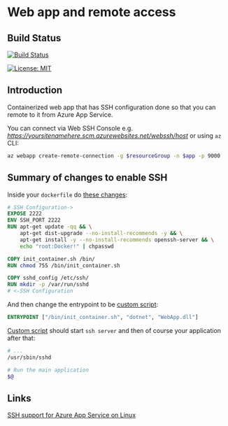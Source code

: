 # Web app and remote access

## Build Status

[![Build Status](https://dev.azure.com/jannemattila/jannemattila/_apis/build/status/JanneMattila.327-webapp-remote-access?branchName=master)](https://dev.azure.com/jannemattila/jannemattila/_build/latest?definitionId=47&branchName=master)

[![License: MIT](https://img.shields.io/badge/License-MIT-yellow.svg)](https://opensource.org/licenses/MIT)

## Introduction

Containerized web app that has SSH configuration done so that you can remote to it from Azure App Service.

You can connect via Web SSH Console e.g. 
_https://yoursitenamehere.scm.azurewebsites.net/webssh/host_
or using `az` CLI:

```bash
az webapp create-remote-connection -g $resourceGroup -n $app -p 9000
```

## Summary of changes to enable SSH

Inside your `dockerfile` do [these changes](https://github.com/JanneMattila/327-webapp-remote-access/blob/master/src/WebApp/Dockerfile#L9-L22):

```dockerfile
# SSH Configuration->
EXPOSE 2222
ENV SSH_PORT 2222
RUN apt-get update -qq && \
    apt-get dist-upgrade --no-install-recommends -y && \
    apt-get install -y --no-install-recommends openssh-server && \
    echo "root:Docker!" | chpasswd

COPY init_container.sh /bin/
RUN chmod 755 /bin/init_container.sh

COPY sshd_config /etc/ssh/
RUN mkdir -p /var/run/sshd
# <-SSH Configuration
```

And then change the entrypoint to be [custom script](https://github.com/JanneMattila/327-webapp-remote-access/blob/master/src/WebApp/Dockerfile#L45):

```dockerfile
ENTRYPOINT ["/bin/init_container.sh", "dotnet", "WebApp.dll"]
```

[Custom script](https://github.com/JanneMattila/327-webapp-remote-access/blob/master/init_container.sh#L24-L31) should start `ssh server` and then of course your application after that:

```bash
# ...
/usr/sbin/sshd

# Run the main application
$@
```

## Links

[SSH support for Azure App Service on Linux](https://docs.microsoft.com/en-us/azure/app-service/containers/app-service-linux-ssh-support)
